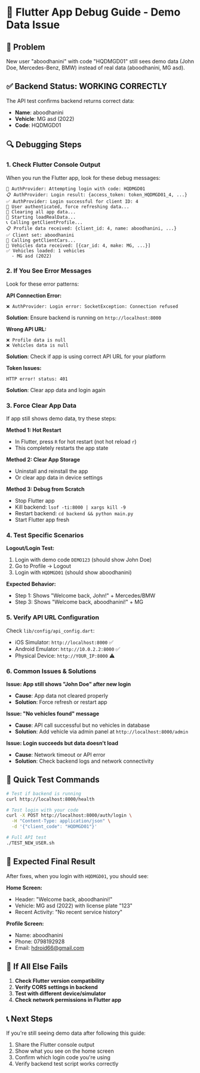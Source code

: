 # 🐛 Flutter App Debug Guide - Demo Data Issue

## 🎯 Problem
New user "aboodhanini" with code "HQDMGD01" still sees demo data (John Doe, Mercedes-Benz, BMW) instead of real data (aboodhanini, MG asd).

## ✅ Backend Status: WORKING CORRECTLY
The API test confirms backend returns correct data:
- **Name**: aboodhanini  
- **Vehicle**: MG asd (2022)
- **Code**: HQDMGD01

## 🔍 Debugging Steps

### 1. Check Flutter Console Output

When you run the Flutter app, look for these debug messages:

```
🔑 AuthProvider: Attempting login with code: HQDMGD01
📋 AuthProvider: Login result: {access_token: token_HQDMGD01_4, ...}
✅ AuthProvider: Login successful for client ID: 4
🔑 User authenticated, force refreshing data...
🧽 Clearing all app data...
🔄 Starting loadRealData...
📞 Calling getClientProfile...
📋 Profile data received: {client_id: 4, name: aboodhanini, ...}
✅ Client set: aboodhanini
🚗 Calling getClientCars...
🚗 Vehicles data received: [{car_id: 4, make: MG, ...}]
✅ Vehicles loaded: 1 vehicles
  - MG asd (2022)
```

### 2. If You See Error Messages

Look for these error patterns:

**API Connection Error:**
```
❌ AuthProvider: Login error: SocketException: Connection refused
```
**Solution**: Ensure backend is running on `http://localhost:8000`

**Wrong API URL:**
```
❌ Profile data is null
❌ Vehicles data is null
```
**Solution**: Check if app is using correct API URL for your platform

**Token Issues:**
```
HTTP error! status: 401
```
**Solution**: Clear app data and login again

### 3. Force Clear App Data

If app still shows demo data, try these steps:

**Method 1: Hot Restart**
- In Flutter, press `R` for hot restart (not hot reload `r`)
- This completely restarts the app state

**Method 2: Clear App Storage**
- Uninstall and reinstall the app
- Or clear app data in device settings

**Method 3: Debug from Scratch**
- Stop Flutter app
- Kill backend: `lsof -ti:8000 | xargs kill -9` 
- Restart backend: `cd backend && python main.py`
- Start Flutter app fresh

### 4. Test Specific Scenarios

**Logout/Login Test:**
1. Login with demo code `DEMO123` (should show John Doe)
2. Go to Profile → Logout
3. Login with `HQDMGD01` (should show aboodhanini)

**Expected Behavior:**
- Step 1: Shows "Welcome back, John!" + Mercedes/BMW
- Step 3: Shows "Welcome back, aboodhanini!" + MG

### 5. Verify API URL Configuration

Check `lib/config/api_config.dart`:
- iOS Simulator: `http://localhost:8000` ✅
- Android Emulator: `http://10.0.2.2:8000` ✅
- Physical Device: `http://YOUR_IP:8000` ⚠️

### 6. Common Issues & Solutions

**Issue: App still shows "John Doe" after new login**
- **Cause**: App data not cleared properly
- **Solution**: Force refresh or restart app

**Issue: "No vehicles found" message**
- **Cause**: API call successful but no vehicles in database
- **Solution**: Add vehicle via admin panel at `http://localhost:8000/admin`

**Issue: Login succeeds but data doesn't load**
- **Cause**: Network timeout or API error
- **Solution**: Check backend logs and network connectivity

## 🧪 Quick Test Commands

```bash
# Test if backend is running
curl http://localhost:8000/health

# Test login with your code
curl -X POST http://localhost:8000/auth/login \
  -H "Content-Type: application/json" \
  -d '{"client_code": "HQDMGD01"}'

# Full API test
./TEST_NEW_USER.sh
```

## 🎯 Expected Final Result

After fixes, when you login with `HQDMGD01`, you should see:

**Home Screen:**
- Header: "Welcome back, aboodhanini!"
- Vehicle: MG asd (2022) with license plate "123"
- Recent Activity: "No recent service history"

**Profile Screen:**
- Name: aboodhanini
- Phone: 0798192928
- Email: hdroid66@gmail.com

## 🚨 If All Else Fails

1. **Check Flutter version compatibility**
2. **Verify CORS settings in backend**
3. **Test with different device/simulator**
4. **Check network permissions in Flutter app**

## 📞 Next Steps

If you're still seeing demo data after following this guide:
1. Share the Flutter console output 
2. Show what you see on the home screen
3. Confirm which login code you're using
4. Verify backend test script works correctly